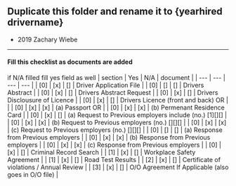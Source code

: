 ## Duplicate this folder and rename it to {yearhired drivername} 

* 2019 Zachary Wiebe

***

#### Fill this checklist as documents are added
if N/A filled fill yes field as well
| section | Yes | N/A | document |
| --- | --- | --- | --- |
| [0] | [x] | [] | Driver Application File |
| [0] | [] | [] | Drivers Abstract |
| [0] | [x] | [] | Drivers Abstract Request |
| [0] | [x] | [] | Drivers Disclousure of Licence |
| [0] | [x] | [] | Drivers Licence (front and back) OR | |
| [0] | [x] | [x] | (a) Passport OR |
| [0] | [x] | [x] | (b) Permenant Residence Card |
| [0] | [x] | [] | (a) Request to Previous employers include (no.) [1][][] |
| [0] | [x] | [x] | (b) Request to Previous employers (no.) [][][] |
| [0] | [x] | [x] | (c) Request to Previous employers (no.) [][][] |
| [0] | [] | [] | (a) Response from Previous employers |
| [0] | [x] | [x] | (b) Response from Previous employers |
| [0] | [x] | [x] | (c) Response from Previous employers |
| [0] | [x] | [] | Criminal Record Search |
| [1] | [x] | [] | Workplace Safety Agreement |
| [1] | [x] | [] | Road Test Results |
| [2] | [x] | [] | Certificate of violations / Annual Review |
| [3] | [x] | [] | O/O Agreement If Applicable (also goes in O/O file) |
